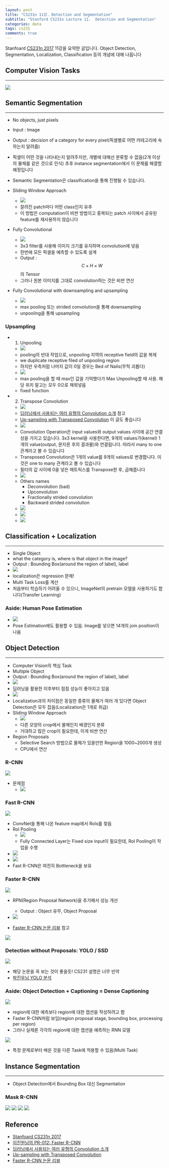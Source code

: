 ```yaml
---
layout: post
title: "CS231n 11강. Detection and Segmentation"
subtitle: "Stanford CS231n Lecture 11.  Detection and Segmentation"
categories: data
tags: cs231
comments: true
---
```

Stanfoard [CS231n 2017](https://www.youtube.com/watch?v=vT1JzLTH4G4&list=PL3FW7Lu3i5JvHM8ljYj-zLfQRF3EO8sYv&index=0) 11강을 요약한 글입니다. Object Detection, Segmentation, Localization, Classification 등의 개념에 대해 나옵니다

## Computer Vision Tasks
---
<img src="https://www.dropbox.com/s/4i6bkbxgrczmoa4/Screenshot%202018-05-30%2017.48.38.png?raw=1">

## Semantic Segmentation
---
- No objects, just pixels
- Input : Image
- Output : decision of a category for every pixel(픽셀별로 어떤 카테고리에 속하는지 알려줌)
- 픽셀이 어떤 것을 나타내는지 알려주지만, 개별에 대해선 분류할 수 없음(2개 이상의 물체를 같은 것으로 인식) 추후 instance segmentation에서 이 문제를 해결할 예정입니다
- Semantic Segmentation은 classification을 통해 진행될 수 있습니다. 
- Sliding Window Approach
	- <img src="https://www.dropbox.com/s/8anxhez11qxfhph/Screenshot%202018-05-30%2019.16.39.png?raw=1">
	- 잘려진 patch마다 어떤 class인지 유추
	- 이 방법은 computation이 비싼 방법이고 중복되는 patch 사이에서 공유된 feature를 재사용하지 않습니다

- Fully Convolutional
	- <img src="https://www.dropbox.com/s/77k01d9nwg3zb0e/Screenshot%202018-05-30%2019.48.35.png?raw=1"> 
	- 3x3 filter를 사용해 이미지 크기를 유지하며 convolution에 넣음
	- 한번에 모든 픽셀을 예측할 수 있도록 설계
	- Output : $$C \times H \times W$$의 Tensor
	- 그러나 원본 이미지를 그대로 convolution하는 것은 비싼 연산
- Fully Convolutional with downsampling and upsampling
	- <img src="https://www.dropbox.com/s/1skukn7fhm3vo15/Screenshot%202018-05-30%2019.51.43.png?raw=1">
	- max pooling 또는 strided convolution을 통해 downsampling
	- unpooling을 통해 upsampling

### Upsampling
- 1) Unpooling 
	- <img src="https://www.dropbox.com/s/221p7tcs63yx13z/Screenshot%202018-05-30%2020.02.38.png?raw=1"> 
	- pooling의 반대 작업으로, unpooling 지역의 receptive field의 값을 복제
	- we duplicate receptive filed of unpooling region 
	- 하지만 우측처럼 나머지 값이 0일 경우는 Bed of Nails(무척 괴롭다)
	- <img src="https://www.dropbox.com/s/zalecyet3u20mlt/Screenshot%202018-05-30%2020.05.42.png?raw=1">
	- max pooling을 할 때 max인 값을 기억했다가 Max Unpooling할 때 사용. 해당 위치 말고는 모두 0으로 채워넣음
	- fixed function
- 2) Transpose Convolution
	- <img src="https://www.dropbox.com/s/xmngk1icaeewfn5/Screenshot%202018-05-30%2020.44.12.png?raw=1"> 
	- [딥러닝에서 사용되는 여러 유형의 Convolution 소개](https://zzsza.github.io/data/2018/02/23/introduction-convolution/) 참고
	- [Up-sampling with Transposed Convolution](https://towardsdatascience.com/up-sampling-with-transposed-convolution-9ae4f2df52d0) 이 글도 좋습니다 
	- <img src="https://www.dropbox.com/s/ksuhdbpji514bqm/Screenshot%202018-06-04%2021.46.09.png?raw=1">
	- Convolution Operation은 input values와 output values 사이에 공간 연결성을 가지고 있습니다. 3x3 kernel을 사용한다면, 9개의 values가(kernel) 1개의 value(output, 문지른 후의 결과물)와 연결됩니다. 따라서 many to one 관계라고 볼 수 있습니다
	- Transposed Convolution은 1개의 value를 9개의 values로 변경합니다. 이것은 one to many 관계라고 볼 수 있습니다
	- 필터의 값 사이에 0을 넣은 매트릭스를 Transpose한 후, 곱해줍니다
	- <img src="https://www.dropbox.com/s/bp3752jefh3afh0/Screenshot%202018-06-04%2021.45.07.png?raw=1"> 
	- Others names
		- Deconvolution (bad)
		- Upconvolution
		- Fractionally strided convolution
		- Backward strided convolution  
	- <img src="https://www.dropbox.com/s/cqctzx5cvltcij4/Screenshot%202018-05-30%2020.49.58.png?raw=1">
	- <img src="https://www.dropbox.com/s/arpn3e0mv30hu3x/Screenshot%202018-05-30%2020.50.13.png?raw=1">
	- <img src="https://www.dropbox.com/s/1k0cadcrwnyd6gs/Screenshot%202018-05-30%2020.50.28.png?raw=1">
	
## Classification + Localization
---
- Single Object
- what the category is, where is that object in the image?
- Output : Bounding Box(around the region of label), label
- <img src="https://www.dropbox.com/s/z00qe7byrx5mfl7/Screenshot%202018-05-30%2021.08.26.png?raw=1">
- localization은 regression 문제!
- Multi Task Loss를 계산
- 처음부터 학습하기 어려울 수 있으니, ImageNet의 pretrain 모델을 사용하기도 합니다(Transfer Learning)

### Aside: Human Pose Estimation
- <img src="https://www.dropbox.com/s/abkhej73sbr81ln/Screenshot%202018-05-30%2021.19.22.png?raw=1">
- Pose Estimation에도 활용할 수 있음. Image를 넣으면 14개의 join position이 나옴


## Object Detection
---
- Computer Vision의 핵심 Task
- Multiple Object
- Output : Bounding Box(around the region of label), label
- <img src="https://www.dropbox.com/s/4haq3yi3kofs97h/Screenshot%202018-05-30%2021.32.09.png?raw=1">
- 딥러닝을 활용한 이후부터 점점 성능이 좋아지고 있음
- <img src="https://www.dropbox.com/s/rkvak3iygc2x1mi/Screenshot%202018-05-30%2021.30.40.png?raw=1">
- Localization과의 차이점은 동일한 종류의 물체가 여러 개 있다면 Object Detection은 모두 잡음(Localization은 1개로 취급)
- Sliding Window Approach
	- <img src="https://www.dropbox.com/s/0yutw6hzkoi73lr/Screenshot%202018-05-30%2021.35.08.png?raw=1"> 
	- 다른 모양의 crop에서 물체인지 배경인지 분류
	- 거대하고 많은 crop이 필요한데, 이게 비싼 연산
- Region Proposals
	- Selective Search 방법으로 물체가 있을만한 Region을 1000~2000개 생성
	- CPU에서 연산 

### R-CNN
<img src="https://www.dropbox.com/s/15q9t3gob3uh5mk/Screenshot%202018-05-30%2021.38.34.png?raw=1">

- 문제점
	- <img src="https://www.dropbox.com/s/xbi5yfdxzdd6vep/Screenshot%202018-05-30%2021.38.53.png?raw=1">	
	
### Fast R-CNN
<img src="https://www.dropbox.com/s/s06dn3m0kkva9yv/Screenshot%202018-05-30%2021.45.02.png?raw=1">

- ConvNet을 통해 나온 feature map에서 RoIs를 찾음
- RoI Pooling
	- <img src="https://www.dropbox.com/s/4rgyul9b1hhufb4/Screenshot%202018-05-30%2021.46.55.png?raw=1">
	- Fully Connected Layer는 Fixed size input이 필요한데, RoI Pooling이 작업을 수행 
- <img src="https://www.dropbox.com/s/hkfp6hqroxnpa75/Screenshot%202018-05-30%2021.49.53.png?raw=1">
- <img src="https://www.dropbox.com/s/40whvs6gkf6nc72/Screenshot%202018-05-30%2021.50.55.png?raw=1">
- Fast R-CNN은 여전히 Bottleneck을 보유


### Faster R-CNN
<img src="https://www.dropbox.com/s/pltqmq00jhhxyg9/Screenshot%202018-05-30%2021.51.26.png?raw=1">

- RPN(Region Proposal Network)을 추가해서 성능 개선
	- Output : Object 유무, Object Proposal
- <img src="https://www.dropbox.com/s/kz6ymlidnuuiwca/Screenshot%202018-05-30%2022.00.29.png?raw=1">

- [Faster R-CNN 논문 리뷰](https://zzsza.github.io/data/2018/05/09/Faster-RCNN-review/) 참고


<img src="https://github.com/zzsza/Deep_Learning_starting_with_the_latest_papers/raw/master/Lecture_Note/images/imagedetection011.png">



### Detection without Proposals: YOLO / SSD
<img src="https://www.dropbox.com/s/dkq9z8d36m9ctwd/Screenshot%202018-05-30%2022.01.44.png?raw=1">

- 해당 논문을 꼭 보는 것이 좋을듯! CS231 설명은 너무 빈약
- [박진우님 YOLO 분석](https://curt-park.github.io/2017-03-26/yolo/)

### Aside: Object Detection + Captioning = Dense Captioning
<img src="https://www.dropbox.com/s/mmybjh7mgr2d62u/Screenshot%202018-05-30%2022.08.23.png?raw=1">

- region에 대한 예측보다 region에 대한 캡션을 작성하려고 함
- Faster R-CNN처럼 보임(region proposal stage, bounding box, processing per region)
- 그러나 실제론 각각의 region에 대한 캡션을 예측하는 RNN 모델

<img src="https://www.dropbox.com/s/6pzj07r7dgpuivz/Screenshot%202018-05-30%2022.08.34.png?raw=1">

- 특정 문제로부터 배운 것을 다른 Task에 적용할 수 있음(Multi Task) 

## Instance Segmentation
---
- Object Detection에서 Bounding Box 대신 Segmentation

### Mask R-CNN
<img src="https://www.dropbox.com/s/ar2p00c0jokhelw/Screenshot%202018-05-30%2022.17.02.png?raw=1">

<img src="https://www.dropbox.com/s/01zf2ahk9hb490b/Screenshot%202018-05-30%2022.18.28.png?raw=1">

<img src="https://www.dropbox.com/s/9aj4hanhstjwzdp/Screenshot%202018-05-30%2022.18.41.png?raw=1">

<img src="https://www.dropbox.com/s/y8qrrxar9cuew1x/Screenshot%202018-05-30%2022.18.54.png?raw=1">



## Reference
- [Stanfoard CS231n 2017](https://www.youtube.com/watch?v=vT1JzLTH4G4&list=PL3FW7Lu3i5JvHM8ljYj-zLfQRF3EO8sYv&index=0)
- [이진원님의 PR-012: Faster R-CNN](https://youtu.be/kcPAGIgBGRs)
- [딥러닝에서 사용되는 여러 유형의 Convolution 소개](https://zzsza.github.io/data/2018/02/23/introduction-convolution/)
- [Up-sampling with Transposed Convolution](https://towardsdatascience.com/up-sampling-with-transposed-convolution-9ae4f2df52d0)
- [Faster R-CNN 논문 리뷰](https://zzsza.github.io/data/2018/05/09/Faster-RCNN-review/) 
